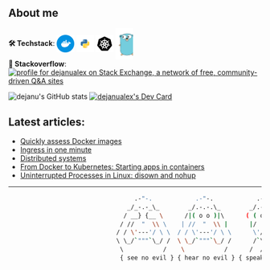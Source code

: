 <!--
**dejanu/dejanu** is a ✨ _special_ ✨ 👋
-->
## About me

**🛠 Techstack**: <img align="center" alt="dejanu | docker" width="35px" src="docker.svg"/> <img align="center" alt="dejanu | python" width="35px" src="python.svg"/> <img align="center" alt="dejanu | k8s" width="35px" src="kubernetes.svg"/> <img align="center" alt="dejanu | go" width="35px" src="golang.svg"/>
<br>
**🧱 Stackoverflow**:
<br> <a href="https://stackexchange.com/users/4181863"><img src="https://stackexchange.com/users/flair/4181863.png?theme=dark" width="208" height="58" alt="profile for dejanualex on Stack Exchange, a network of free, community-driven Q&amp;A sites" title="stackoverflow"></a>


![dejanu's GitHub stats](https://github-readme-stats.vercel.app/api?username=dejanu&show_icons=true&theme=onedark&hide=contribs,prs)
<a href="https://app.daily.dev/dejanualex"><img src="https://api.daily.dev/devcards/4c041bbfc6454b919ef726794b600188.png?r=jmp" width="110" alt="dejanualex's Dev Card"/></a> 

## Latest articles:

<!-- BLOG-POST-LIST:START -->
- [Quickly assess Docker images](https://dejanualex.medium.com/quickly-assess-docker-images-33ac17f9b5d5?source=rss-29b02aa121d2------2)
- [Ingress in one minute](https://dejanualex.medium.com/ingress-in-one-minute-7fad701503f6?source=rss-29b02aa121d2------2)
- [Distributed systems](https://dejanualex.medium.com/distributed-systems-5947f2759696?source=rss-29b02aa121d2------2)
- [From Docker to Kubernetes: Starting apps in containers](https://dejanualex.medium.com/from-docker-to-kubernetes-starting-apps-in-containers-c52945c57fbb?source=rss-29b02aa121d2------2)
- [Uninterrupted Processes in Linux: disown and nohup](https://dev.to/dejanualex/uninterrupted-processes-in-linux-disown-and-nohup-2352)
<!-- BLOG-POST-LIST:END -->

---

```bash
                                   .-"-.            .-"-.            .-"-.                     .-"-.
                                 _/_-.-_\_        _/.-.-.\_        _/.-.-.\_                 _/.-.-.\_
                                / __} {__ \      /|( o o )|\      ( ( o o ) )               ( ( o o ) )
                               / //  "  \\ \    | //  "  \\ |      |/  "  \|                 |/  "  \|
                              / / \'---'/ \ \  / / \'---'/ \ \      \'/^\'/                   \ .-. /
                              \ \_/`"""`\_/ /  \ \_/`"""`\_/ /      /`\ /`\                   /`"""`\
                               \           /    \           /      /  /|\  \                 /       \
                               { see no evil } { hear no evil } { speak no evil }    { it works on my machine }                                                     
```



